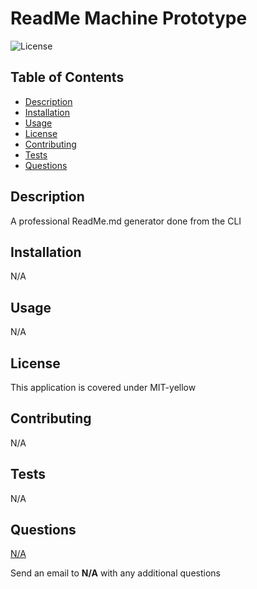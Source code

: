 # ReadMe Machine Prototype

![License](https://img.shields.io/badge/License-MIT-yellow.svg)

## Table of Contents

- [Description](#description-id)
- [Installation](#installation-id)
- [Usage](#usage-id)
- [License](#license-id)
- [Contributing](#contributing-id)
- [Tests](#tests-id)
- [Questions](#questions-id)

## <a id="description-id"></a>Description
A professional ReadMe.md generator done from the CLI 
   
## <a id="installation-id"></a>Installation
N/A
    
## <a id="usage-id"></a>Usage
N/A

## <a id="license-id"></a>License
This application is covered under MIT-yellow
    
## <a id="contributing-id"></a>Contributing
N/A
    
## <a id="tests-id"></a>Tests
N/A

## <a id="questions-id"></a>Questions
<a href="https://github.com/N/A">N/A</a>

Send an email to **N/A** with any additional questions